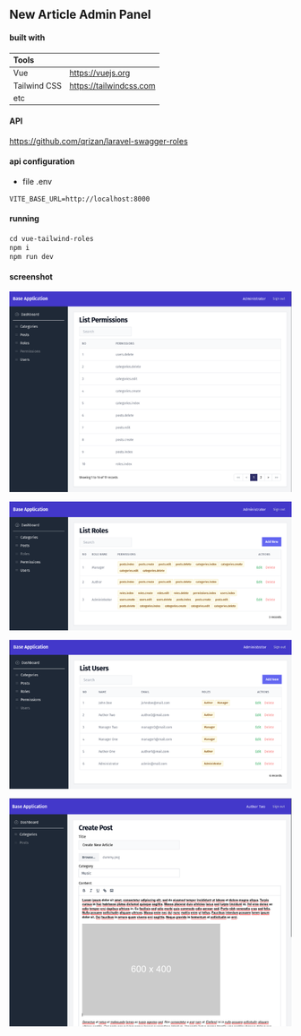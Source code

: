 ## New Article Admin Panel

#### built with

| Tools  |  |
| :--- | :--- |
| Vue  | https://vuejs.org  |
| Tailwind CSS | https://tailwindcss.com  |
| etc |  |


#### API

https://github.com/qrizan/laravel-swagger-roles

#### api configuration
- file  .env
```
VITE_BASE_URL=http://localhost:8000
```

#### running
```
cd vue-tailwind-roles
npm i
npm run dev
```

#### screenshot

![permissions](screenshots/list-permissions.png)

![list-roles](screenshots/list-roles.png)

![list-users](screenshots/list-users.png)

![create-post](screenshots/post-create.png)